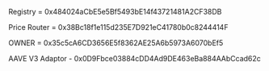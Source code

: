 

Registry = 0x484024aCbE5e5Bf5493bE14f43721481A2CF38DB

Price Router = 0x38Bc18f1e115d235E7D921eC41780b0c8244414F

OWNER = 0x35c5cA6CD3656E5f8362AE25A6b5973A6070bEf5

AAVE V3 Adaptor - 0x0D9Fbce03884cDD4Ad9DE463eBa884AAbCcad62c 
